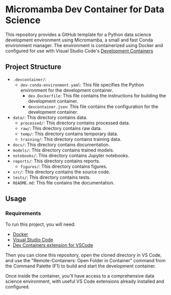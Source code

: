 # Micromamba Dev Container for Data Science

This repository provides a GitHub template for a Python data science development environment using Micromamba, a small and fast Conda environment manager. The environment is containerized using Docker and configured for use with Visual Studio Code's [Development Containers](https://code.visualstudio.com/docs/devcontainers/containers)

## Project Structure

- `.devcontainer/`:
  - `dev-conda-environment.yaml`: This file specifies the Python environment for the development container.
    - `dev.Dockerfile`: This file contains the instructions for building the development container.
    - `devcontainer.json`: This file contains the configuration for the development container.
- `data/`: This directory contains data.
  - `processed/`: This directory contains processed data.
  - `raw/`: This directory contains raw data.
  - `temp/`: This directory contains temporary data.
  - `training/`: This directory contains training data.
- `docs/`: This directory contains documentation.
- `models/`: This directory contains trained models.
- `notebooks/`: This directory contains Jupyter notebooks.
- `reports/`: This directory contains reports.
  - `figures/`: This directory contains figures.
- `src/`: This directory contains the source code.
- `tests/`: This directory contains tests.
- `README.md`: This file contains the documentation.

## Usage

### Requirements

To run this project, you will need:

- [Docker](https://www.docker.com/get-started)
- [Visual Studio Code](https://code.visualstudio.com/download)
- [Dev Containers extension for VSCode](https://marketplace.visualstudio.com/items?itemName=ms-vscode-remote.remote-containers)

Then you can clone this repository, open the cloned directory in VS Code, and use the "Remote-Containers: Open Folder in Container" command from the Command Palette (F1) to build and start the development container.

Once inside the container, you'll have access to a comprehensive data science environment, with useful VS Code extensions already installed and configured.
